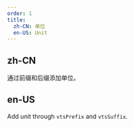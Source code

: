 ```yaml
---
order: 1
title: 
  zh-CN: 单位
  en-US: Unit
---
```


## zh-CN

通过前缀和后缀添加单位。

## en-US

Add unit through `vtsPrefix` and `vtsSuffix`.

